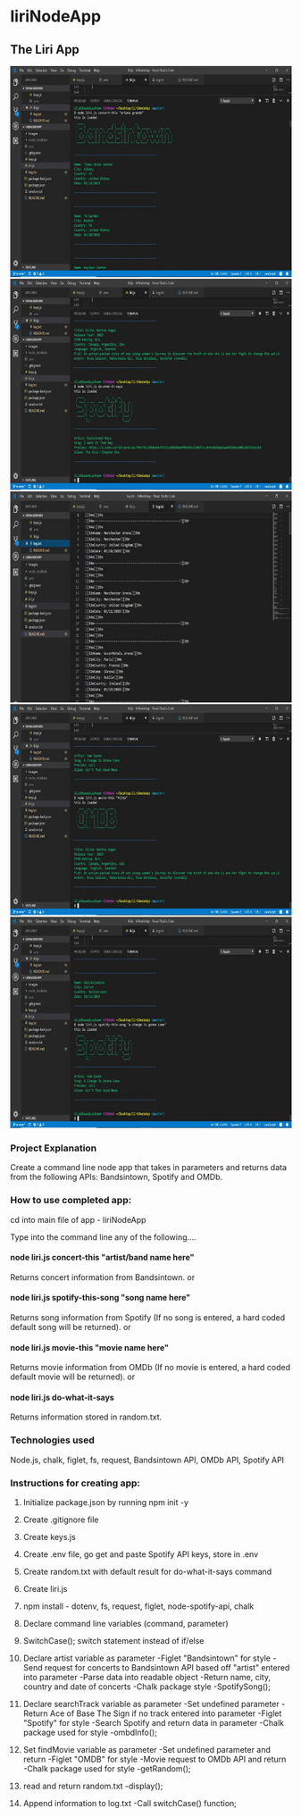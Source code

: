 # liriNodeApp
## The Liri App



<!-- Images showing CLI works! -->
![Screen Pics of App Output](/images/bndNTown.jpg)
![Screen Pics of App Output](/images/doThisLiri.jpg)
![Screen Pics of App Output](/images/logTextFile.jpg)
![Screen Pics of App Output](/images/omdbMovie.jpg)
![Screen Pics of App Output](/images/spotifySong.jpg)


### Project Explanation
Create a command line node app that takes in parameters and returns data from the following APIs: 
Bandsintown, Spotify and OMDb.

### How to use completed app:
cd into main file of app - liriNodeApp

Type into the command line any of the following....

#### node liri.js concert-this "artist/band name here"
Returns concert information from Bandsintown.
or
#### node liri.js spotify-this-song "song name here"
Returns song information from Spotify (If no song is entered, a hard coded default song will be returned).
or
#### node liri.js movie-this "movie name here"
Returns movie information from OMDb (If no movie is entered, a hard coded default movie will be returned).
or
#### node liri.js do-what-it-says
Returns information stored in random.txt.

### Technologies used
Node.js, chalk, figlet, fs, request, Bandsintown API, OMDb API, Spotify API

### Instructions for creating app:

1. Initialize package.json by running npm init -y

2. Create .gitignore file

3. Create keys.js

4. Create .env file, go get and paste Spotify API keys, store in .env

5. Create random.txt with default result for do-what-it-says command

5. Create liri.js

6. npm install - dotenv, fs, request, figlet, node-spotify-api, chalk

7. Declare command line variables (command, parameter)

8. SwitchCase(); switch statement instead of if/else

9. Declare artist variable as parameter
  -Figlet "Bandsintown" for style
  -Send request for concerts to Bandsintown API based off "artist" entered into parameter
  -Parse data into readable object
  -Return name, city, country and date of concerts
  -Chalk package style
  -SpotifySong();

10. Declare searchTrack variable as parameter
  -Set undefined parameter
  -Return Ace of Base The Sign if no track entered into parameter
  -Figlet "Spotify" for style
  -Search Spotify and return data in parameter
  -Chalk package used for style
  -ombdInfo();

11. Set findMovie variable as parameter
  -Set undefined parameter and return 
  -Figlet "OMDB" for style
  -Movie request to OMDb API and return
  -Chalk package used for style
  -getRandom();

12. read and return random.txt
  -display();

13. Append information to log.txt
  -Call switchCase() function;